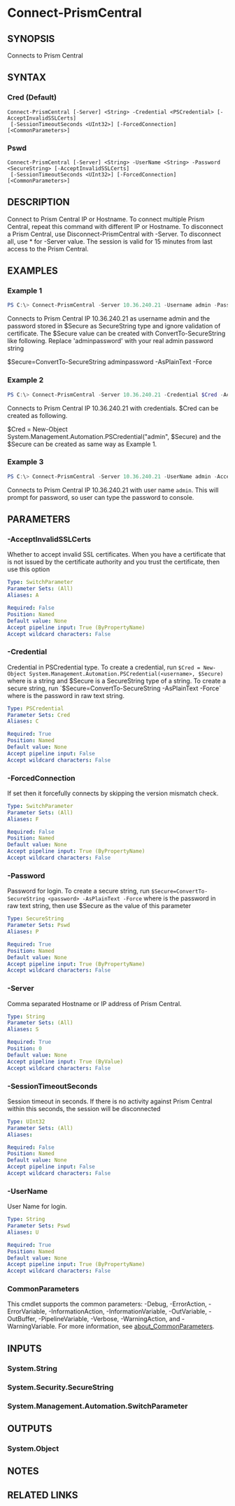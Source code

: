 ﻿---
external help file: Nutanix.Prism.Common.dll-Help.xml
Module Name: Nutanix.Prism.Common
online version:
schema: 2.0.0
---

# Connect-PrismCentral

## SYNOPSIS
Connects to Prism Central

## SYNTAX

### Cred (Default)
```
Connect-PrismCentral [-Server] <String> -Credential <PSCredential> [-AcceptInvalidSSLCerts]
 [-SessionTimeoutSeconds <UInt32>] [-ForcedConnection] [<CommonParameters>]
```

### Pswd
```
Connect-PrismCentral [-Server] <String> -UserName <String> -Password <SecureString> [-AcceptInvalidSSLCerts]
 [-SessionTimeoutSeconds <UInt32>] [-ForcedConnection] [<CommonParameters>]
```

## DESCRIPTION
Connect to Prism Central IP or Hostname. To connect multiple Prism Central, repeat this command with different IP or Hostname. To disconnect a Prism Central, use Disconnect-PrismCentral with -Server. To disconnect all, use * for -Server value. The session is valid for 15 minutes from last access to the Prism Central.

## EXAMPLES

### Example 1
```powershell
PS C:\> Connect-PrismCentral -Server 10.36.240.21 -Username admin -Password $Secure -AcceptInvalidSSLCert
```

Connects to Prism Central IP 10.36.240.21 as username admin and the password stored in $Secure as SecureString type and ignore validation of certificate. The $Secure value can be created with ConvertTo-SecureString like following. Replace 'adminpassword' with your real admin password string

$Secure=ConvertTo-SecureString adminpassword -AsPlainText -Force

### Example 2
```powershell
PS C:\> Connect-PrismCentral -Server 10.36.240.21 -Credential $Cred -AcceptInvalidSSLCerts
```

Connects to Prism Central IP 10.36.240.21 with credentials. $Cred can be created as following.

$Cred = New-Object System.Management.Automation.PSCredential("admin", $Secure)
and the $Secure can be created as same way as Example 1.

### Example 3
```powershell
PS C:\> Connect-PrismCentral -Server 10.36.240.21 -UserName admin -AcceptInvalidSSLCerts
```

 
Connects to Prism Central IP 10.36.240.21 with user name `admin`. This will prompt for password, so user can type the password to console.

## PARAMETERS

### -AcceptInvalidSSLCerts
Whether to accept invalid SSL certificates. When you have a certificate that is not issued by the certificate authority and you trust the certificate, then use this option

```yaml
Type: SwitchParameter
Parameter Sets: (All)
Aliases: A

Required: False
Position: Named
Default value: None
Accept pipeline input: True (ByPropertyName)
Accept wildcard characters: False
```

### -Credential
Credential in PSCredential type. To create a credential, run `$Cred = New-Object System.Management.Automation.PSCredential(<username>, $Secure)` where <username> is a string and $Secure is a SecureString type of a string. To create a secure string, run `$Secure=ConvertTo-SecureString <password> -AsPlainText -Force` where <password> is the password in raw text string.


```yaml
Type: PSCredential
Parameter Sets: Cred
Aliases: C

Required: True
Position: Named
Default value: None
Accept pipeline input: False
Accept wildcard characters: False
```

### -ForcedConnection
If set then it forcefully connects by skipping the version mismatch check.

```yaml
Type: SwitchParameter
Parameter Sets: (All)
Aliases: F

Required: False
Position: Named
Default value: None
Accept pipeline input: True (ByPropertyName)
Accept wildcard characters: False
```

### -Password
Password for login. To create a secure string, run `$Secure=ConvertTo-SecureString <password> -AsPlainText -Force` where <password> is the password in raw text string, then use $Secure as the value of this parameter

```yaml
Type: SecureString
Parameter Sets: Pswd
Aliases: P

Required: True
Position: Named
Default value: None
Accept pipeline input: True (ByPropertyName)
Accept wildcard characters: False
```

### -Server
Comma separated Hostname or IP address of Prism Central.

```yaml
Type: String
Parameter Sets: (All)
Aliases: S

Required: True
Position: 0
Default value: None
Accept pipeline input: True (ByValue)
Accept wildcard characters: False
```

### -SessionTimeoutSeconds
Session timeout in seconds. If there is no activity against Prism Central within this seconds, the session will be disconnected

```yaml
Type: UInt32
Parameter Sets: (All)
Aliases:

Required: False
Position: Named
Default value: None
Accept pipeline input: False
Accept wildcard characters: False
```

### -UserName
User Name for login.

```yaml
Type: String
Parameter Sets: Pswd
Aliases: U

Required: True
Position: Named
Default value: None
Accept pipeline input: True (ByPropertyName)
Accept wildcard characters: False
```

### CommonParameters
This cmdlet supports the common parameters: -Debug, -ErrorAction, -ErrorVariable, -InformationAction, -InformationVariable, -OutVariable, -OutBuffer, -PipelineVariable, -Verbose, -WarningAction, and -WarningVariable. For more information, see [about_CommonParameters](http://go.microsoft.com/fwlink/?LinkID=113216).

## INPUTS

### System.String
### System.Security.SecureString
### System.Management.Automation.SwitchParameter
## OUTPUTS

### System.Object
## NOTES

## RELATED LINKS
